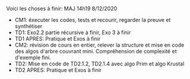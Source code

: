 Voici les choses à finir:
MAJ 14h19 8/12/2020
- CM1: éxecuter les codes, tests et recourir, regarder la preuve et synthétiser
- TD1: Exo2.2 partie récursive à finir, Exo 3 à finir
- TD1 APRES: Pratique et Exos à finir
- CM2: révision de cours en entier, relever la structure et mise en code des algos d'arbre couvrant mini. Compréhension de complexité et d'exemple fini.
- TD2: Mise en code de TD2.1.2, TD2.1.4 avec algo Prim et algo Krustal
- TD2 APRES: Pratique et Exos à finir